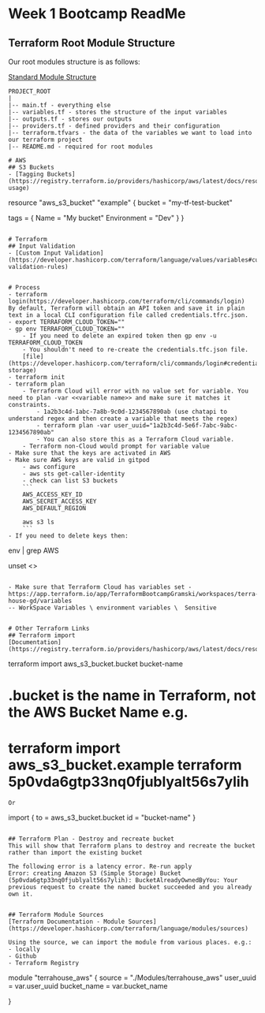 # Week 1 Bootcamp ReadMe

## Terraform Root Module Structure

Our root modules structure is as follows:

[Standard Module Structure](https://developer.hashicorp.com/terraform/language/modules/develop/structure)

```
PROJECT_ROOT
|
|-- main.tf - everything else
|-- variables.tf - stores the structure of the input variables
|-- outputs.tf - stores our outputs
|-- providers.tf - defined providers and their configuration
|-- terraform.tfvars - the data of the variables we want to load into our terraform project
|-- README.md - required for root modules

# AWS
## S3 Buckets
- [Tagging Buckets](https://registry.terraform.io/providers/hashicorp/aws/latest/docs/resources/s3_bucket#example-usage)
```
resource "aws_s3_bucket" "example" {
  bucket = "my-tf-test-bucket"

  tags = {
    Name        = "My bucket"
    Environment = "Dev"
  }
}
```

# Terraform
## Input Validation
- [Custom Input Validation](https://developer.hashicorp.com/terraform/language/values/variables#custom-validation-rules)


# Process
- terraform login(https://developer.hashicorp.com/terraform/cli/commands/login)
By default, Terraform will obtain an API token and save it in plain text in a local CLI configuration file called credentials.tfrc.json. 
- export TERRAFORM_CLOUD_TOKEN=""
- gp env TERRAFORM_CLOUD_TOKEN=""
    - If you need to delete an expired token then gp env -u TERRAFORM_CLOUD_TOKEN
    - You shouldn't need to re-create the credentials.tfc.json file.
    [file](https://developer.hashicorp.com/terraform/cli/commands/login#credentials-storage)
- terraform init
- terraform plan
    - Terraform Cloud will error with no value set for variable. You need to plan -var <<variable name>> and make sure it matches it constraints. 
        - 1a2b3c4d-1abc-7a8b-9c0d-1234567890ab (use chatapi to understand regex and then create a variable that meets the regex)
        - terraform plan -var user_uuid="1a2b3c4d-5e6f-7abc-9abc-1234567890ab"
        - You can also store this as a Terraform Cloud variable. 
    - Terraform non-Cloud would prompt for variable value
- Make sure that the keys are activated in AWS
- Make sure AWS keys are valid in gitpod 
    - aws configure
    - aws sts get-caller-identity
    - check can list S3 buckets 
    ``` 
    AWS_ACCESS_KEY_ID
    AWS_SECRET_ACCESS_KEY
    AWS_DEFAULT_REGION

    aws s3 ls
    ```
- If you need to delete keys then:
```
env | grep AWS

unset <<Variable>>

```

- Make sure that Terraform Cloud has variables set - https://app.terraform.io/app/TerraformBootcampGramski/workspaces/terra-house-gd/variables 
-- WorkSpace Variables \ environment variables \  Sensitive


# Other Terraform Links
## Terraform import
[Documentation](https://registry.terraform.io/providers/hashicorp/aws/latest/docs/resources/s3_bucket#import)

```
terraform import aws_s3_bucket.bucket bucket-name
# .bucket is the name in Terraform, not the AWS Bucket Name e.g.
# terraform import aws_s3_bucket.example terraform 5p0vda6gtp33nq0fjublyalt56s7ylih

```
Or 
```
import {
  to = aws_s3_bucket.bucket
  id = "bucket-name"
}
```

## Terraform Plan - Destroy and recreate bucket
This will show that Terraform plans to destroy and recreate the bucket rather than import the existing bucket

The following error is a latency error. Re-run apply
Error: creating Amazon S3 (Simple Storage) Bucket (5p0vda6gtp33nq0fjublyalt56s7ylih): BucketAlreadyOwnedByYou: Your previous request to create the named bucket succeeded and you already own it.


## Terraform Module Sources
[Terraform Documentation - Module Sources](https://developer.hashicorp.com/terraform/language/modules/sources)

Using the source, we can import the module from various places. e.g.:
- locally
- Github
- Terraform Registry

```
module "terrahouse_aws" {
  source = "./Modules/terrahouse_aws"
  user_uuid = var.user_uuid
  bucket_name = var.bucket_name
  
}
```